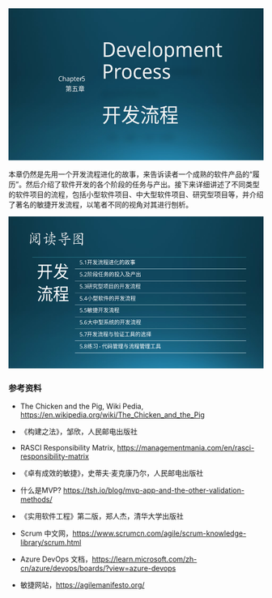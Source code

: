 

<img src="img/Slide1.SVG" height=300/>

本章仍然是先用一个开发流程进化的故事，来告诉读者一个成熟的软件产品的“履历”。然后介绍了软件开发的各个阶段的任务与产出。接下来详细讲述了不同类型的软件项目的流程，包括小型软件项目、中大型软件项目、研究型项目等，并介绍了著名的敏捷开发流程，以笔者不同的视角对其进行刨析。

<img src="img/Slide2.SVG" height=300/>



### 参考资料

- The Chicken and the Pig, Wiki Pedia, https://en.wikipedia.org/wiki/The_Chicken_and_the_Pig
- 《构建之法》，邹欣，人民邮电出版社
- RASCI Responsibility Matrix, https://managementmania.com/en/rasci-responsibility-matrix

- 《卓有成效的敏捷》，史蒂夫·麦克康乃尔，人民邮电出版社

- 什么是MVP? https://tsh.io/blog/mvp-app-and-the-other-validation-methods/

- 《实用软件工程》第二版，郑人杰，清华大学出版社


- Scrum 中文网，https://www.scrumcn.com/agile/scrum-knowledge-library/scrum.html

- Azure DevOps 文档，https://learn.microsoft.com/zh-cn/azure/devops/boards/?view=azure-devops

- 敏捷网站，https://agilemanifesto.org/
